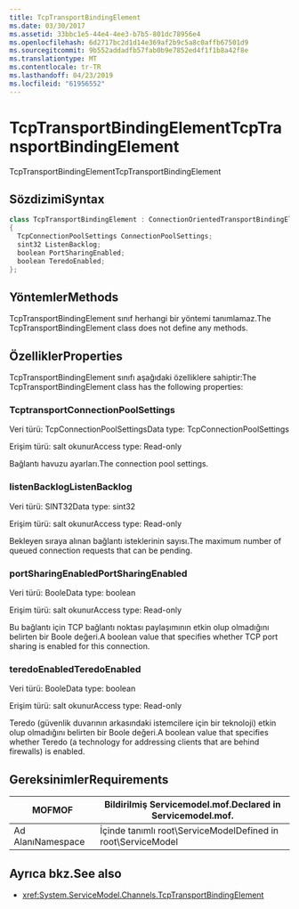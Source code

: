 ```yaml
---
title: TcpTransportBindingElement
ms.date: 03/30/2017
ms.assetid: 33bbc1e5-44e4-4ee3-b7b5-801dc78956e4
ms.openlocfilehash: 6d2717bc2d1d14e369af2b9c5a8c0affb67501d9
ms.sourcegitcommit: 9b552addadfb57fab0b9e7852ed4f1f1b8a42f8e
ms.translationtype: MT
ms.contentlocale: tr-TR
ms.lasthandoff: 04/23/2019
ms.locfileid: "61956552"
---
```

# <a name="tcptransportbindingelement"></a><span data-ttu-id="9189c-102">TcpTransportBindingElement</span><span class="sxs-lookup"><span data-stu-id="9189c-102">TcpTransportBindingElement</span></span>
<span data-ttu-id="9189c-103">TcpTransportBindingElement</span><span class="sxs-lookup"><span data-stu-id="9189c-103">TcpTransportBindingElement</span></span>  
  
## <a name="syntax"></a><span data-ttu-id="9189c-104">Sözdizimi</span><span class="sxs-lookup"><span data-stu-id="9189c-104">Syntax</span></span>  
  
```csharp
class TcpTransportBindingElement : ConnectionOrientedTransportBindingElement  
{  
  TcpConnectionPoolSettings ConnectionPoolSettings;  
  sint32 ListenBacklog;  
  boolean PortSharingEnabled;  
  boolean TeredoEnabled;  
};  
```  
  
## <a name="methods"></a><span data-ttu-id="9189c-105">Yöntemler</span><span class="sxs-lookup"><span data-stu-id="9189c-105">Methods</span></span>  
 <span data-ttu-id="9189c-106">TcpTransportBindingElement sınıf herhangi bir yöntemi tanımlamaz.</span><span class="sxs-lookup"><span data-stu-id="9189c-106">The TcpTransportBindingElement class does not define any methods.</span></span>  
  
## <a name="properties"></a><span data-ttu-id="9189c-107">Özellikler</span><span class="sxs-lookup"><span data-stu-id="9189c-107">Properties</span></span>  
 <span data-ttu-id="9189c-108">TcpTransportBindingElement sınıfı aşağıdaki özelliklere sahiptir:</span><span class="sxs-lookup"><span data-stu-id="9189c-108">The TcpTransportBindingElement class has the following properties:</span></span>  
  
### <a name="connectionpoolsettings"></a><span data-ttu-id="9189c-109">Tcptransport</span><span class="sxs-lookup"><span data-stu-id="9189c-109">ConnectionPoolSettings</span></span>  
 <span data-ttu-id="9189c-110">Veri türü: TcpConnectionPoolSettings</span><span class="sxs-lookup"><span data-stu-id="9189c-110">Data type: TcpConnectionPoolSettings</span></span>  
  
 <span data-ttu-id="9189c-111">Erişim türü: salt okunur</span><span class="sxs-lookup"><span data-stu-id="9189c-111">Access type: Read-only</span></span>  
  
 <span data-ttu-id="9189c-112">Bağlantı havuzu ayarları.</span><span class="sxs-lookup"><span data-stu-id="9189c-112">The connection pool settings.</span></span>  
  
### <a name="listenbacklog"></a><span data-ttu-id="9189c-113">listenBacklog</span><span class="sxs-lookup"><span data-stu-id="9189c-113">ListenBacklog</span></span>  
 <span data-ttu-id="9189c-114">Veri türü: SINT32</span><span class="sxs-lookup"><span data-stu-id="9189c-114">Data type: sint32</span></span>  
  
 <span data-ttu-id="9189c-115">Erişim türü: salt okunur</span><span class="sxs-lookup"><span data-stu-id="9189c-115">Access type: Read-only</span></span>  
  
 <span data-ttu-id="9189c-116">Bekleyen sıraya alınan bağlantı isteklerinin sayısı.</span><span class="sxs-lookup"><span data-stu-id="9189c-116">The maximum number of queued connection requests that can be pending.</span></span>  
  
### <a name="portsharingenabled"></a><span data-ttu-id="9189c-117">portSharingEnabled</span><span class="sxs-lookup"><span data-stu-id="9189c-117">PortSharingEnabled</span></span>  
 <span data-ttu-id="9189c-118">Veri türü: Boole</span><span class="sxs-lookup"><span data-stu-id="9189c-118">Data type: boolean</span></span>  
  
 <span data-ttu-id="9189c-119">Erişim türü: salt okunur</span><span class="sxs-lookup"><span data-stu-id="9189c-119">Access type: Read-only</span></span>  
  
 <span data-ttu-id="9189c-120">Bu bağlantı için TCP bağlantı noktası paylaşımının etkin olup olmadığını belirten bir Boole değeri.</span><span class="sxs-lookup"><span data-stu-id="9189c-120">A boolean value that specifies whether TCP port sharing is enabled for this connection.</span></span>  
  
### <a name="teredoenabled"></a><span data-ttu-id="9189c-121">teredoEnabled</span><span class="sxs-lookup"><span data-stu-id="9189c-121">TeredoEnabled</span></span>  
 <span data-ttu-id="9189c-122">Veri türü: Boole</span><span class="sxs-lookup"><span data-stu-id="9189c-122">Data type: boolean</span></span>  
  
 <span data-ttu-id="9189c-123">Erişim türü: salt okunur</span><span class="sxs-lookup"><span data-stu-id="9189c-123">Access type: Read-only</span></span>  
  
 <span data-ttu-id="9189c-124">Teredo (güvenlik duvarının arkasındaki istemcilere için bir teknoloji) etkin olup olmadığını belirten bir Boole değeri.</span><span class="sxs-lookup"><span data-stu-id="9189c-124">A boolean value that specifies whether Teredo (a technology for addressing clients that are behind firewalls) is enabled.</span></span>  
  
## <a name="requirements"></a><span data-ttu-id="9189c-125">Gereksinimler</span><span class="sxs-lookup"><span data-stu-id="9189c-125">Requirements</span></span>  
  
|<span data-ttu-id="9189c-126">MOF</span><span class="sxs-lookup"><span data-stu-id="9189c-126">MOF</span></span>|<span data-ttu-id="9189c-127">Bildirilmiş Servicemodel.mof.</span><span class="sxs-lookup"><span data-stu-id="9189c-127">Declared in Servicemodel.mof.</span></span>|  
|---------|-----------------------------------|  
|<span data-ttu-id="9189c-128">Ad Alanı</span><span class="sxs-lookup"><span data-stu-id="9189c-128">Namespace</span></span>|<span data-ttu-id="9189c-129">İçinde tanımlı root\ServiceModel</span><span class="sxs-lookup"><span data-stu-id="9189c-129">Defined in root\ServiceModel</span></span>|  
  
## <a name="see-also"></a><span data-ttu-id="9189c-130">Ayrıca bkz.</span><span class="sxs-lookup"><span data-stu-id="9189c-130">See also</span></span>

- <xref:System.ServiceModel.Channels.TcpTransportBindingElement>
